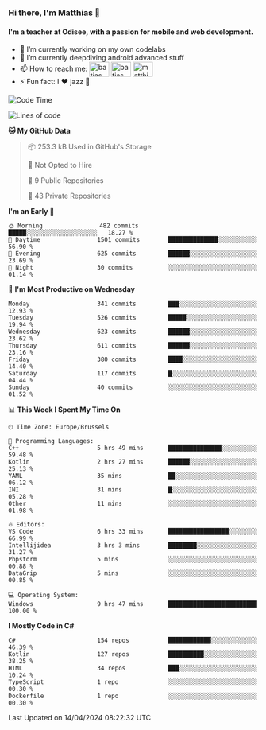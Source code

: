 ### Hi there, I'm Matthias 👋

#### I'm a teacher at Odisee, with a passion for mobile and web development.

- 🔭 I’m currently working on my own codelabs
- 🌱 I’m currently deepdiving android advanced stuff
- 📫 How to reach me: <a href="https://dev.to/batjas" target="_blank"><img align="center" src="https://raw.githubusercontent.com/rahuldkjain/github-profile-readme-generator/master/src/images/icons/Social/devto.svg" alt="batjas" height="30" width="40" /></a>
<a href="https://twitter.com/batjas" target="_blank"><img align="center" src="https://raw.githubusercontent.com/rahuldkjain/github-profile-readme-generator/master/src/images/icons/Social/twitter.svg" alt="batjas" height="30" width="40" /></a>
<a href="https://linkedin.com/in/matthiasdruwé" target="_blank"><img align="center" src="https://raw.githubusercontent.com/rahuldkjain/github-profile-readme-generator/master/src/images/icons/Social/linked-in-alt.svg" alt="matthiasdruwé" height="30" width="40" /></a>
- ⚡ Fun fact: I ❤ jazz 🎷


<!--START_SECTION:waka-->
![Code Time](http://img.shields.io/badge/Code%20Time-1%2C180%20hrs%2014%20mins-blue)

![Lines of code](https://img.shields.io/badge/From%20Hello%20World%20I%27ve%20Written-4.4%20million%20lines%20of%20code-blue)

**🐱 My GitHub Data** 

> 📦 253.3 kB Used in GitHub's Storage 
 > 
> 🚫 Not Opted to Hire
 > 
> 📜 9 Public Repositories 
 > 
> 🔑 43 Private Repositories 
 > 
**I'm an Early 🐤** 

```text
🌞 Morning                482 commits         █████░░░░░░░░░░░░░░░░░░░░   18.27 % 
🌆 Daytime                1501 commits        ██████████████░░░░░░░░░░░   56.90 % 
🌃 Evening                625 commits         ██████░░░░░░░░░░░░░░░░░░░   23.69 % 
🌙 Night                  30 commits          ░░░░░░░░░░░░░░░░░░░░░░░░░   01.14 % 
```
📅 **I'm Most Productive on Wednesday** 

```text
Monday                   341 commits         ███░░░░░░░░░░░░░░░░░░░░░░   12.93 % 
Tuesday                  526 commits         █████░░░░░░░░░░░░░░░░░░░░   19.94 % 
Wednesday                623 commits         ██████░░░░░░░░░░░░░░░░░░░   23.62 % 
Thursday                 611 commits         ██████░░░░░░░░░░░░░░░░░░░   23.16 % 
Friday                   380 commits         ████░░░░░░░░░░░░░░░░░░░░░   14.40 % 
Saturday                 117 commits         █░░░░░░░░░░░░░░░░░░░░░░░░   04.44 % 
Sunday                   40 commits          ░░░░░░░░░░░░░░░░░░░░░░░░░   01.52 % 
```


📊 **This Week I Spent My Time On** 

```text
🕑︎ Time Zone: Europe/Brussels

💬 Programming Languages: 
C++                      5 hrs 49 mins       ███████████████░░░░░░░░░░   59.48 % 
Kotlin                   2 hrs 27 mins       ██████░░░░░░░░░░░░░░░░░░░   25.13 % 
YAML                     35 mins             ██░░░░░░░░░░░░░░░░░░░░░░░   06.12 % 
INI                      31 mins             █░░░░░░░░░░░░░░░░░░░░░░░░   05.28 % 
Other                    11 mins             ░░░░░░░░░░░░░░░░░░░░░░░░░   01.98 % 

🔥 Editors: 
VS Code                  6 hrs 33 mins       █████████████████░░░░░░░░   66.99 % 
Intellijidea             3 hrs 3 mins        ████████░░░░░░░░░░░░░░░░░   31.27 % 
Phpstorm                 5 mins              ░░░░░░░░░░░░░░░░░░░░░░░░░   00.88 % 
DataGrip                 5 mins              ░░░░░░░░░░░░░░░░░░░░░░░░░   00.85 % 

💻 Operating System: 
Windows                  9 hrs 47 mins       █████████████████████████   100.00 % 
```

**I Mostly Code in C#** 

```text
C#                       154 repos           ████████████░░░░░░░░░░░░░   46.39 % 
Kotlin                   127 repos           ██████████░░░░░░░░░░░░░░░   38.25 % 
HTML                     34 repos            ███░░░░░░░░░░░░░░░░░░░░░░   10.24 % 
TypeScript               1 repo              ░░░░░░░░░░░░░░░░░░░░░░░░░   00.30 % 
Dockerfile               1 repo              ░░░░░░░░░░░░░░░░░░░░░░░░░   00.30 % 
```




 Last Updated on 14/04/2024 08:22:32 UTC
<!--END_SECTION:waka-->
